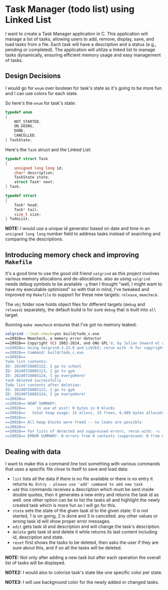 # Task Manager (todo list) using Linked List

I want to create a Task Manager application in C. This application will manage a list of tasks, allowing users to add, remove, display, save, and load tasks from a file.
Each task will have a description and a status (e.g., pending or completed).
The application will utilize a linked list to manage tasks dynamically, ensuring efficient memory usage and easy management of tasks.

## Design Decisions

I would go for `enum` over boolean for task's state as it's going to be more fun and I can use colors for each state.

So here's the `enum` for task's state:

```c
typedef enum
{
    NOT_STARTED,
    ON_GOING,
    DONE,
    CANCELLED,
} TaskState;
```

Here's the `Task` struct and the Linked List:

```c
typedef struct Task
{
    unsigned long long id;
    char* description;
    TaskState state;
    struct Task* next;
} Task;

typedef struct
{
    Task* head;
    Task* tail;
    size_t size;
} TodoList;
```

**NOTE:** I would use a unique id generator based on date and time in an `unsigned long long` number field to address tasks instead of searching and comparing the descriptions.

## Introducing memory check and improving `Makefile`

It's a good time to use the good old friend `valgrind` as this project involves various memory allocations and de-allocations. also as using `valgrind` needs debug symbols to be available `-g`
then I thought "well, I might want to have my executable optimized" so with that in mind, I've tweaked and improved my `Makefile` to support for these new targets: `release`, `memcheck`.

The `obj` folder now holds object files for different targets (`debug` and `release`) separately, the default build is for sure `debug` that is built into `all` target.

Running `make memcheck` ensures that I've got no memory leaked:

```bash
valgrind --leak-check=yes build/todo_c.exe
==20928== Memcheck, a memory error detector
==20928== Copyright (C) 2002-2024, and GNU GPL'd, by Julian Seward et al.
==20928== Using Valgrind-3.23.0 and LibVEX; rerun with -h for copyright info
==20928== Command: build/todo_c.exe
==20928== 
Todo list contents:
ID: 20240728085122, I go to school
ID: 20240728085123, I go to gym
ID: 20240728085124, I go everywhere!
task deleted successfully
Todo list contents after deletion:
ID: 20240728085123, I go to gym
ID: 20240728085124, I go everywhere!
==20928== 
==20928== HEAP SUMMARY:
==20928==     in use at exit: 0 bytes in 0 blocks
==20928==   total heap usage: 15 allocs, 15 frees, 6,489 bytes allocated
==20928== 
==20928== All heap blocks were freed -- no leaks are possible
==20928== 
==20928== For lists of detected and suppressed errors, rerun with: -s
==20928== ERROR SUMMARY: 0 errors from 0 contexts (suppressed: 0 from 0)
```

## Dealing with data

I want to make this a command line tool something with various commands that uses a specific file close to itself to save and load data:

- `list` lists all the data if there is no file available or there is no entry it returns `No Entry - please use 'add' command to add new task`
- `add` this commands receives a description which must be sent inside double quotes, then it generates a new entry and returns the task id as well. one other option can be to list the tasks all and highlight the newly created task which is more fun so I will go for this.
- `state` sets the state of the given task id to the given state: 0 is not started, 1 is on going, 2 is done and 3 is cancelled. any other values or wrong task id will show proper error messages.
- `edit` gets task id and description and will change the task's description.
- `delete` gets task id and delete it while returns its last content including id, description and state.
- `reset` first shows the tasks to be deleted, then asks the user if they are sure about this, and if so all the tasks will be deleted.

**NOTE:** Not only after adding a new task but after each operation the overall list of tasks will be displayed.

**NOTE2:** I would also to colorize task's state like one specific color per state.

**NOTE3:** I will use background color for the newly added or changed tasks.
